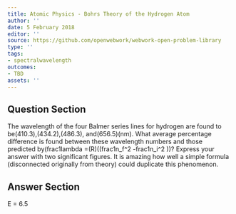 ```yaml
---
title: Atomic Physics - Bohrs Theory of the Hydrogen Atom
author: ''
date: 5 February 2018
editor: ''
source: https://github.com/openwebwork/webwork-open-problem-library
type: ''
tags:
- spectralwavelength
outcomes:
- TBD
assets: ''
---
```


## Question Section 

The wavelength of the four Balmer series lines for hydrogen are found to be(410.3),(434.2),(486.3), and(656.5)(nm). What average percentage difference is found between these wavelength numbers and those predicted by(frac1lambda =(R)((frac1n_f^2 -frac1n_i^2 ))? Express your answer with two significant figures.
It is amazing how well a simple formula (disconnected originally from theory) could duplicate this phenomenon.


## Answer Section

E = 6.5